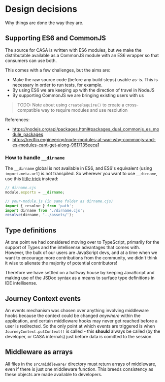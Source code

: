 # Design decisions

Why things are done the way they are.


## Supporting ES6 and CommonJS

The source for CASA is written with ES6 modules, but we make the distributable available as a CommonJS module with an ES6 wrapper so that consumers can use both.

This comes with a few challenges, but the aims are:

* Make the raw source code (before any build steps) usable as-is. This is necessary in order to run tests, for example.
* By using ES6 we are keeping up with the direction of travel in NodeJS
* By supporting CommonJS we are bringing existing users with us

> TODO: Note about using `createRequire()` to create a cross-compatible way to require modules and use resolution

References:

- https://nodejs.org/api/packages.html#packages_dual_commonjs_es_module_packages
- https://redfin.engineering/node-modules-at-war-why-commonjs-and-es-modules-cant-get-along-9617135eeca1


### How to handle `__dirname`

The `__dirname` global is not available in ES6, and ES6's equivalent (using `import.meta.url`) is not transpiled. So wherever you want to use `__dirname`, use this [little trick](https://medium.com/@almtechhub/es-modules-and-import-meta-dirname-babel-trick-39aad026682) instead:

```javascript
// dirname.cjs
module.exports = __dirname;

// your-module.js (in same folder as dirname.cjs)
import { resolve } from 'path';
import dirname from './dirname.cjs';
resolve(dirname, '../assets/');
```


## Type definitions

At one point we had considered moving over to TypeScript, primarily for the support of Types and the intellisense advantages that comes with. However, the bulk of our users are JavaScript devs, and at a time when we want to encourage more contributions from the community, we didn't think it wise to alienate the majority of potential contributors!

Therefore we have settled on a halfway house by keeping JavaScript and making use of the JSDoc syntax as a means to surface type definitions in IDE intellisense.


## Journey Context events

An events mechanism was chosen over anything involving middleware hooks because the context could be changed _anywhere_ within the application, and certain middleware hooks may never get reached before a user is redirected. So the only point at which events are triggered is when `JourneyContext.putContext()` is called - this **should** always be called (by the developer, or CASA internals) just before data is comitted to the session.


## Middleware as arrays

All files in the `src/middleware/` directory must return arrays of middleware, even if there is just one middleware function. This breeds consistency as these objects are made available to developers.

